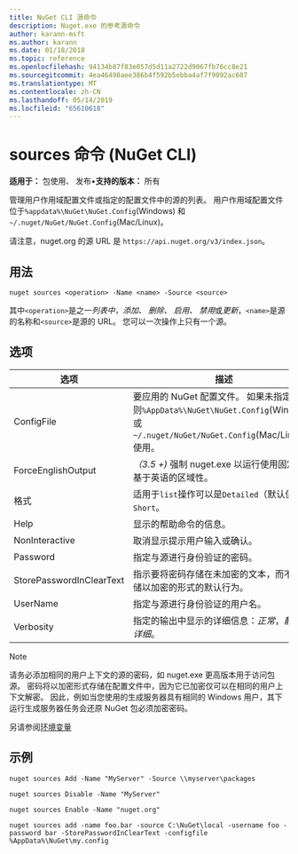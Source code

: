 ```yaml
---
title: NuGet CLI 源命令
description: Nuget.exe 的参考源命令
author: karann-msft
ms.author: karann
ms.date: 01/18/2018
ms.topic: reference
ms.openlocfilehash: 94134b87f83e057d5d11a2722d9067fb76cc8e21
ms.sourcegitcommit: 4ea46498aee386b4f592b5ebba4af7f9092ac607
ms.translationtype: MT
ms.contentlocale: zh-CN
ms.lasthandoff: 05/14/2019
ms.locfileid: "65610618"
---
```

# <a name="sources-command-nuget-cli"></a>sources 命令 (NuGet CLI)

**适用于：** 包使用、 发布&bullet;**支持的版本：** 所有

管理用户作用域配置文件或指定的配置文件中的源的列表。 用户作用域配置文件位于`%appdata%\NuGet\NuGet.Config`(Windows) 和`~/.nuget/NuGet/NuGet.Config`(Mac/Linux)。

请注意，nuget.org 的源 URL 是 `https://api.nuget.org/v3/index.json`。

## <a name="usage"></a>用法

```cli
nuget sources <operation> -Name <name> -Source <source>
```

其中`<operation>`是之一*列表中，添加、 删除、 启用、 禁用*或*更新*，`<name>`是源的名称和`<source>`是源的 URL。 您可以一次操作上只有一个源。

## <a name="options"></a>选项

| 选项 | 描述 |
| --- | --- |
| ConfigFile | 要应用的 NuGet 配置文件。 如果未指定，否则`%AppData%\NuGet\NuGet.Config`(Windows) 或`~/.nuget/NuGet/NuGet.Config`(Mac/Linux) 使用。|
| ForceEnglishOutput | *（3.5 +)* 强制 nuget.exe 以运行使用固定的、 基于英语的区域性。 |
| 格式 | 适用于`list`操作可以是`Detailed`（默认值） 或`Short`。 |
| Help | 显示的帮助命令的信息。 |
| NonInteractive | 取消显示提示用户输入或确认。 |
| Password | 指定与源进行身份验证的密码。 |
| StorePasswordInClearText | 指示要将密码存储在未加密的文本，而不是存储以加密的形式的默认行为。 |
| UserName | 指定与源进行身份验证的用户名。 |
| Verbosity | 指定的输出中显示的详细信息：*正常*，*静默*，*详细*。 |

> [!Note]
> 请务必添加相同的用户上下文的源的密码，如 nuget.exe 更高版本用于访问包源。 密码将以加密形式存储在配置文件中，因为它已加密仅可以在相同的用户上下文解密。 因此，例如当您使用的生成服务器具有相同的 Windows 用户，其下运行生成服务器任务会还原 NuGet 包必须加密密码。

另请参阅[环境变量](cli-ref-environment-variables.md)

## <a name="examples"></a>示例

```cli
nuget sources Add -Name "MyServer" -Source \\myserver\packages

nuget sources Disable -Name "MyServer"

nuget sources Enable -Name "nuget.org"

nuget sources add -name foo.bar -source C:\NuGet\local -username foo -password bar -StorePasswordInClearText -configfile %AppData%\NuGet\my.config
```
